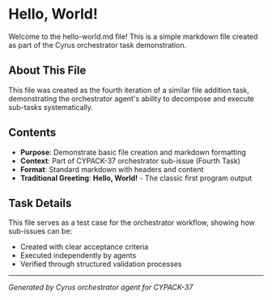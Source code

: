# Hello, World!

Welcome to the hello-world.md file! This is a simple markdown file created as part of the Cyrus orchestrator task demonstration.

## About This File

This file was created as the fourth iteration of a similar file addition task, demonstrating the orchestrator agent's ability to decompose and execute sub-tasks systematically.

## Contents

- **Purpose**: Demonstrate basic file creation and markdown formatting
- **Context**: Part of CYPACK-37 orchestrator sub-issue (Fourth Task)
- **Format**: Standard markdown with headers and content
- **Traditional Greeting**: **Hello, World!** - The classic first program output

## Task Details

This file serves as a test case for the orchestrator workflow, showing how sub-issues can be:
- Created with clear acceptance criteria
- Executed independently by agents
- Verified through structured validation processes

---

*Generated by Cyrus orchestrator agent for CYPACK-37*
